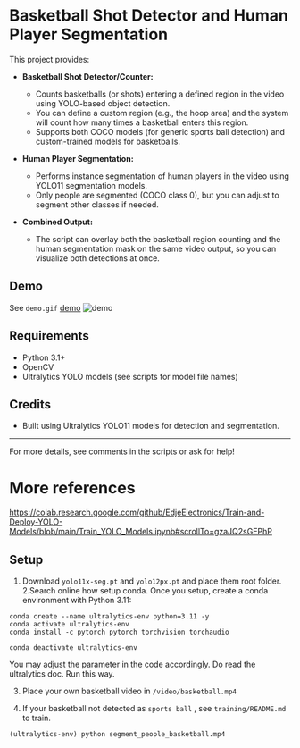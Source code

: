 # Basketball Shot Detector and Human Player Segmentation

This project provides:

- **Basketball Shot Detector/Counter:**
  - Counts basketballs (or shots) entering a defined region in the video using YOLO-based object detection.
  - You can define a custom region (e.g., the hoop area) and the system will count how many times a basketball enters this region.
  - Supports both COCO models (for generic sports ball detection) and custom-trained models for basketballs.

- **Human Player Segmentation:**
  - Performs instance segmentation of human players in the video using YOLO11 segmentation models.
  - Only people are segmented (COCO class 0), but you can adjust to segment other classes if needed.

- **Combined Output:**
  - The script can overlay both the basketball region counting and the human segmentation mask on the same video output, so you can visualize both detections at once.

 

## Demo  
See `demo.gif`
[demo](demo.gif)
![demo](demo.gif)

 
## Requirements
- Python 3.1+
- OpenCV
- Ultralytics YOLO models (see scripts for model file names)

## Credits
- Built using Ultralytics YOLO11 models for detection and segmentation.

---

For more details, see comments in the scripts or ask for help!

 
# More references
https://colab.research.google.com/github/EdjeElectronics/Train-and-Deploy-YOLO-Models/blob/main/Train_YOLO_Models.ipynb#scrollTo=gzaJQ2sGEPhP

## Setup 
1. Download `yolo11x-seg.pt` and `yolo12px.pt` and place them root folder.
2.Search online how setup conda. 
Once you setup, create a conda environment with Python 3.11:
```
conda create --name ultralytics-env python=3.11 -y
conda activate ultralytics-env
conda install -c pytorch pytorch torchvision torchaudio

conda deactivate ultralytics-env
```

You may adjust the parameter in the code accordingly. Do read the ultralytics doc.
Run this way.
 
3. Place your own basketball video in `/video/basketball.mp4`

4. If your basketball not detected as `sports ball` , see `training/README.md` to train.

```
(ultralytics-env) python segment_people_basketball.mp4
```
 

 